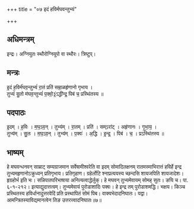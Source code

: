 +++
title = "०७ इदं हविर्मघवन्तुभ्यं"

+++
## अधिमन्त्रम्
इन्द्रः। अग्नियुतः स्थौरोग्नियूपो वा स्थौरः। त्रिष्टुप्।

## मन्त्रः
इ॒दं ह॒विर्म॑घव॒न्तुभ्यं॑ रा॒तं प्रति॑ सम्रा॒ळहृ॑णानो गृभाय ।  
तुभ्यं॑ सु॒तो म॑घव॒न्तुभ्यं॑ प॒क्वो॒३॒॑ऽद्धी॑न्द्र॒ पिब॑ च॒ प्रस्थि॑तस्य ॥

## पदपाठः
इ॒दम् । ह॒विः । म॒घ॒ऽव॒न् । तुभ्य॑म् । रा॒तम् । प्रति॑ । सम्ऽरा॑ट् । अहृ॑णानः । गृ॒भा॒य॒ ।  
तुभ्य॑म् । सु॒तः । म॒घ॒ऽव॒न् । तुभ्य॑म् । प॒क्वः॑ । अ॒द्धि । इ॒न्द्र॒ । पिब॑ । च॒ । प्रऽस्थि॑तस्य ॥

## भाष्यम्
हे मघवन्धनवन् साम्राट् सम्यग्राजमान सर्वेषामीश्वरेति वा इदम् सोमादिलक्षनम् रातमस्माभिरात्तं हविर्हे इन्द्र तुभ्यमहृणानोऽक्रुध्यन् प्रतिगृभाय। प्रतिगृहाण। ग्रहेर्लोटि श्नाप्रत्ययस्य च्छन्दसि शायजपिति शायजादेशः। हृग्रहोर्भ इति भः। सन्निपातपरिभाषाया अनित्यत्वाद्धेर्लुक्। हे मघवन् तुभ्यमेवायम् सोमह् सुतः। ङयि च। पा. ६-१-२१२। इत्याद्युदात्तत्वम्। तुभ्यमेवायं पुरोडाशादिः पक्वः। हे इन्द्र तम् पुरोडाशमद्धि। भक्षय। किञ्च प्रस्थितस्य हविर्धानादुत्तरवेदिं प्रति प्रस्थापितं सोमं पिब। वाक्यभेदादनिघातः। यद्वा। आमन्त्रितस्याविद्यमानत्वेन तिङ उत्तरत्त्वादनिघातः॥७॥